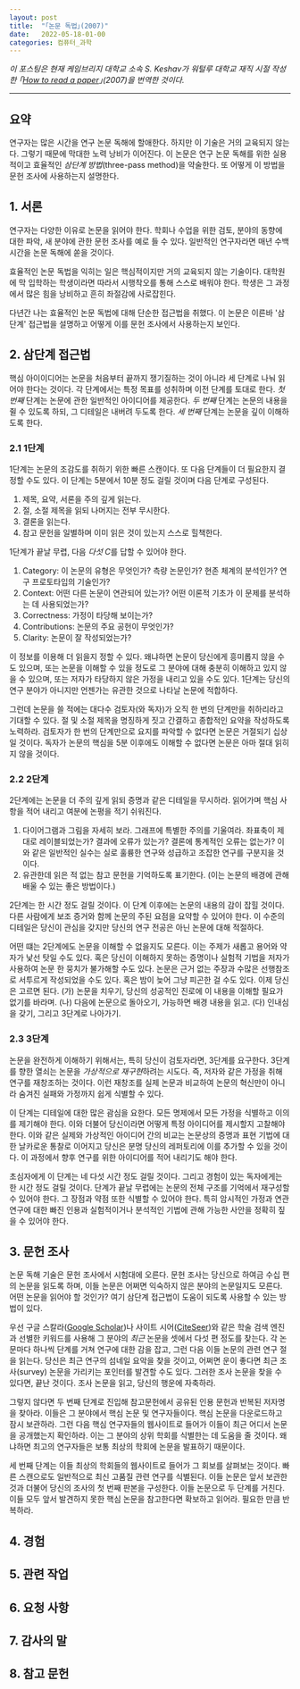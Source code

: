 ```yaml
---
layout: post
title:  "｢논문 독법｣(2007)"
date:   2022-05-18-01-00
categories: 컴퓨터_과학
---
```

*이 포스팅은 현재 케임브리지 대학교 소속 S. Keshav가 워털루 대학교 재직 시절 작성한 ｢[How to read a paper](https://dl.acm.org/doi/10.1145/1273445.1273458)｣(2007)을 번역한 것이다.*

---

## 요약

연구자는 많은 시간을 연구 논문 독해에 할애한다. 하지만 이 기술은 거의 교육되지 않는다. 그렇기 때문에 막대한 노력 낭비가 이어진다. 이 논문은 연구 논문 독해를 위한 실용적이고 효율적인 *삼단계 방법*(three-pass method)을 약술한다. 또 어떻게 이 방법을 문헌 조사에 사용하는지 설명한다.

## 1. 서론

연구자는 다양한 이유로 논문을 읽어야 한다. 학회나 수업을 위한 검토, 분야의 동향에 대한 파악, 새 분야에 관한 문헌 조사를 예로 들 수 있다. 일반적인 연구자라면 매년 수백 시간을 논문 독해에 쏟을 것이다.

효율적인 논문 독법을 익히는 일은 핵심적이지만 거의 교육되지 않는 기술이다. 대학원에 막 입학하는 학생이라면 따라서 시행착오를 통해 스스로 배워야 한다. 학생은 그 과정에서 많은 힘을 낭비하고 흔히 좌절감에 사로잡힌다.

다년간 나는 효율적인 논문 독법에 대해 단순한 접근법을 취했다. 이 논문은 이른바 '삼단계' 접근법을 설명하고 어떻게 이를 문헌 조사에서 사용하는지 보인다.

## 2. 삼단계 접근법

핵심 아이이디어는 논문을 처음부터 끝까지 쟁기질하는 것이 아니라 세 단계로 나눠 읽어야 한다는 것이다. 각 단계에서는 특정 목표를 성취하며 이전 단계를 토대로 한다. *첫 번째* 단계는 논문에 관한 일반적인 아이디어를 제공한다. *두 번째* 단계는 논문의 내용을 쥘 수 있도록 하되, 그 디테일은 내버려 두도록 한다. *세 번째* 단계는 논문을 깊이 이해하도록 한다.

### 2.1 1단계

1단계는 논문의 조감도를 취하기 위한 빠른 스캔이다. 또 다음 단계들이 더 필요한지 결정할 수도 있다. 이 단계는 5분에서 10분 정도 걸릴 것이며 다음 단계로 구성된다.

1. 제목, 요약, 서론을 주의 깊게 읽는다.
2. 절, 소절 제목을 읽되 나머지는 전부 무시한다.
3. 결론을 읽는다.
4. 참고 문헌을 일별하며 이미 읽은 것이 있는지 스스로 힐책한다.

1단계가 끝날 무렵, 다음 *다섯 C*를 답할 수 있어야 한다.

1. Category: 이 논문의 유형은 무엇인가? 측량 논문인가? 현존 체계의 분석인가? 연구 프로토타입의 기술인가?
2. Context: 어떤 다른 논문이 연관되어 있는가? 어떤 이론적 기초가 이 문제를 분석하는 데 사용되었는가?
3. Correctness: 가정이 타당해 보이는가?
4. Contributions: 논문의 주요 공헌이 무엇인가?
5. Clarity: 논문이 잘 작성되었는가?

이 정보를 이용해 더 읽을지 정할 수 있다. 왜냐하면 논문이 당신에게 흥미롭지 않을 수도 있으며, 또는 논문을 이해할 수 있을 정도로 그 분야에 대해 충분히 이해하고 있지 않을 수 있으며, 또는 저자가 타당하지 않은 가정을 내리고 있을 수도 있다. 1단계는 당신의 연구 분야가 아니지만 언젠가는 유관한 것으로 나타날 논문에 적합하다.

그런데 논문을 쓸 적에는 대다수 검토자(와 독자)가 오직 한 번의 단계만을 취하리라고 기대할 수 있다. 절 및 소절 제목을 명징하게 짓고 간결하고 종합적인 요약을 작성하도록 노력하라. 검토자가 한 번의 단계만으로 요지를 파악할 수 없다면 논문은 거절되기 십상일 것이다. 독자가 논문의 핵심을 5분 이후에도 이해할 수 없다면 논문은 아마 절대 읽히지 않을 것이다.

### 2.2 2단계

2단계에는 논문을 더 주의 깊게 읽되 증명과 같은 디테일을 무시하라. 읽어가며 핵심 사항을 적어 내리고 여분에 논평을 적기 쉬워진다.

1. 다이어그램과 그림을 자세히 보라. 그래프에 특별한 주의를 기울여라. 좌표축이 제대로 레이블되었는가? 결과에 오류가 있는가? 결론에 통계적인 오류는 없는가? 이와 같은 일반적인 실수는 실로 훌륭한 연구와 성급하고 조잡한 연구를 구분지을 것이다.
2. 유관한데 읽은 적 없는 참고 문헌을 기억하도록 표기한다. (이는 논문의 배경에 관해 배울 수 있는 좋은 방법이다.)

2단계는 한 시간 정도 걸릴 것이다. 이 단계 이후에는 논문의 내용의 감이 잡힐 것이다. 다른 사람에게 보조 증거와 함께 논문의 주된 요점을 요약할 수 있어야 한다. 이 수준의 디테일은 당신이 관심을 갖지만 당신의 연구 전공은 아닌 논문에 대해 적절하다.

어떤 떄는 2단계에도 논문을 이해할 수 없을지도 모른다. 이는 주제가 새롭고 용어와 약자가 낯선 탓일 수도 있다. 혹은 당신이 이해하지 못하는 증명이나 실험적 기법을 저자가 사용하여 논문 한 뭉치가 불가해할 수도 있다. 논문은 근거 없는 주장과 수많은 선행참조로 서투르게 작성되었을 수도 있다. 혹은 밤이 늦어 그냥 피곤한 걸 수도 있다. 이제 당신은 고르면 된다. (가) 논문을 치우기, 당신의 성공적인 진로에 이 내용을 이해할 필요가 없기를 바라며. (나) 다음에 논문으로 돌아오기, 가능하면 배경 내용을 읽고. (다) 인내심을 갖기, 그리고 3단계로 나아가기.

### 2.3 3단계

논문을 완전하게 이해하기 위해서는, 특히 당신이 검토자라면, 3단계를 요구한다. 3단계를 향한 열쇠는 논문을 *가상적으로 재구현*하려는 시도다. 즉, 저자와 같은 가정을 취해 연구를 재창조하는 것이다. 이런 재창조를 실제 논문과 비교하여 논문의 혁신만이 아니라 숨겨진 실패와 가정까지 쉽게 식별할 수 있다.

이 단계는 디테일에 대한 많은 괌심을 요한다. 모든 명제에서 모든 가정을 식별하고 이의를 제기해야 한다. 이와 더불어 당신이라면 어떻게 특정 아이디어를 제시할지 고찰해야 한다. 이와 같은 실제와 가상적인 아이디어 간의 비교는 논문상의 증명과 표현 기법에 대한 날카로운 통찰로 이어지고 당신은 분명 당신의 레퍼토리에 이를 추가할 수 있을 것이다. 이 과정에서 향후 연구를 위한 아이디어를 적어 내리기도 해야 한다.

초심자에게 이 단계는 네 다섯 시간 정도 걸릴 것이다. 그리고 경험이 있는 독자에게는 한 시간 정도 걸릴 것이다. 단계가 끝날 무렵에는 논문의 전체 구조를 기억에서 재구성할 수 있어야 한다. 그 장점과 약점 또한 식별할 수 있어야 한다. 특히 암시적인 가정과 연관 연구에 대한 빠진 인용과 실험적이거나 분석적인 기법에 관해 가능한 사안을 정확히 짚을 수 있어야 한다.

## 3. 문헌 조사

논문 독해 기술은 문헌 조사에서 시험대에 오른다. 문헌 조사는 당신으로 하여금 수십 편의 논문을 읽도록 하며, 이들 논문은 어쩌면 익숙하지 않은 분야의 논문일지도 모른다. 어떤 논문을 읽어야 할 것인가? 여기 삼단계 접근법이 도움이 되도록 사용할 수 있는 방법이 있다.

우선 구글 스칼라([Google Scholar](https://scholar.google.com/))나 사이트 시어([CiteSeer](http://citeseerx.ist.psu.edu/index;jsessionid=802EAC06AD1A65A897EFE0745DFCABDC))와 같은 학술 검색 엔진과 선별한 키워드를 사용해 그 분야의 *최근* 논문을 셋에서 다섯 편 정도를 찾는다. 각 논문마다 하나씩 단계를 거쳐 연구에 대한 감을 잡고, 그런 다음 이들 논문의 관련 연구 절을 읽는다. 당신은 최근 연구의 섬네일 요악을 찾을 것이고, 어쩌면 운이 좋다면 최근 조사(survey) 논문을 가리키는 포인터를 발견할 수도 있다. 그러한 조사 논문을 찾을 수 있다면, 끝난 것이다. 조사 논문을 읽고, 당신의 행운에 자축하라.

그렇지 않다면 두 번째 단계로 진입해 참고문헌에서 공유된 인용 문헌과 반복된 저자명을 찾아라. 이들은 그 분야에서 핵심 논문 및 연구자들이다. 핵심 논문을 다운로드하고 잠시 보관하라. 그런 다음 핵심 연구자들의 웹사이트로 들어가 이들이 최근 어디서 논문을 공개했는지 확인하라. 이는 그 분야의 상위 학회를 식별한는 데 도움을 줄 것이다. 왜냐하면 최고의 연구자들은 보통 최상의 학회에 논문을 발표하기 때문이다.

세 번째 단계는 이들 최상의 학회들의 웹사이트로 들어가 그 회보를 살펴보는 것이다. 빠른 스캔으로도 일반적으로 최신 고품질 관련 연구를 식별된다. 이들 논문은 앞서 보관한 것과 더불어 당신의 조사의 첫 번째 판본을 구성한다. 이들 논문으로 두 단계를 거친다. 이들 모두 앞서 발견하지 못한 핵심 논문을 참고한다면 확보하고 읽어라. 필요한 만큼 반복하라.

## 4. 경험



## 5. 관련 작업

## 6. 요청 사항

## 7. 감사의 말

## 8. 참고 문헌